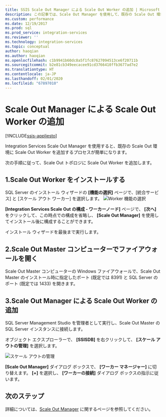 ```yaml
---
title: SSIS Scale Out Manager による Scale Out Worker の追加 | Microsoft Docs
description: この記事では、Scale Out Manager を使用して、既存の Scale Out 環境に SSIS Scale Out Worker を追加する方法について説明します。
ms.custom: performance
ms.date: 12/19/2017
ms.prod: sql
ms.prod_service: integration-services
ms.reviewer: ''
ms.technology: integration-services
ms.topic: conceptual
author: haoqian
ms.author: haoqian
ms.openlocfilehash: c1b9941b60dc8a5f1fc87627094513ce6f20711b
ms.sourcegitcommit: b2e81cb349eecacee91cd3766410ffb3677ad7e2
ms.translationtype: HT
ms.contentlocale: ja-JP
ms.lasthandoff: 02/01/2020
ms.locfileid: "67897010"
---
```

# <a name="add-a-scale-out-worker-with-scale-out-manager"></a>Scale Out Manager による Scale Out Worker の追加

[!INCLUDE[ssis-appliesto](../../includes/ssis-appliesto-ssvrpluslinux-asdb-asdw-xxx.md)]



Integration Services Scale Out Manager を使用すると、既存の Scale Out 環境に Scale Out Worker を追加するプロセスが簡単になります。 

次の手順に従って、Scale Out トポロジに Scale Out Worker を追加します。

## <a name="1-install-scale-out-worker"></a>1.Scale Out Worker をインストールする
SQL Server のインストール ウィザードの **[機能の選択]** ページで、[統合サービス] と [スケール アウト ワーカー] を選択します。 
![Worker 機能の選択](media/feature-select-worker.PNG)

**[Integration Services Scale Out の構成 - ワーカーノード]** ページで、 **[次へ]** をクリックして、この時点での構成を省略し、 **[Scale Out Manager]** を使用してインストール後に構成することができます。

インストール ウィザードを最後まで実行します。

## <a name="2-open-the-firewall-on-the-scale-out-master-computer"></a>2.Scale Out Master コンピューターでファイアウォールを開く
Scale Out Master コンピューターの Windows ファイアウォールで、Scale Out Master のインストール時に指定したポート (既定では 8391) と SQL Server のポート (既定では 1433) を開きます。

## <a name="3-add-a-scale-out-worker-with-scale-out-manager"></a>3.Scale Out Manager による Scale Out Worker の追加
SQL Server Management Studio を管理者として実行し、Scale Out Master の SQL Server インスタンスに接続します。

オブジェクト エクスプローラーで、 **[SSISDB]** を右クリックして、 **[スケール アウトの管理]** を選択します。 

![スケール アウトの管理](media/manage-scale-out.PNG)

**[Scale Out Manager]** ダイアログ ボックスで、 **[ワーカー マネージャー]** に切り替えます。 **[+]** を選択し、 **[ワーカーの接続]** ダイアログ ボックスの指示に従います。 

## <a name="next-steps"></a>次のステップ
詳細については、[Scale Out Manager](integration-services-ssis-scale-out-manager.md) に関するページを参照してください。
